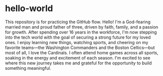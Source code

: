 # hello-world
This repository is for practicing the GitHub flow.
Hello! I'm a God-fearing married man and proud father of three, driven by faith, family, and a passion for growth. After spending over 16 years in the workforce, I'm now stepping into the tech world with the goal of securing a strong future for my loved ones. I enjoy learning new things, watching sports, and cheering on my favorite teams—the Washington Commanders and the Boston Celtics—but most of all, I love the Cardinals. I often attend home games across all sports, soaking in the energy and excitement of each season. I'm excited to see where this new journey takes me and grateful for the opportunity to build something meaningful.

